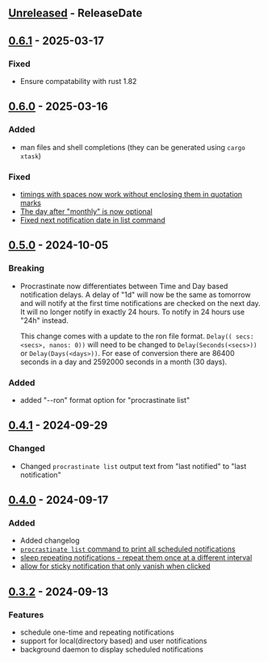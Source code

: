 <!-- next-header -->

## [Unreleased] - ReleaseDate

## [0.6.1] - 2025-03-17

### Fixed

- Ensure compatability with rust 1.82

## [0.6.0] - 2025-03-16

### Added

- man files and shell completions (they can be generated using `cargo xtask`)

### Fixed

- [timings with spaces now work without enclosing them in quotation marks](https://github.com/Wasabi375/procrastinate/issues/11)
- [The day after "monthly" is now optional](https://github.com/Wasabi375/procrastinate/issues/12)
- [Fixed next notification date in list command](https://github.com/Wasabi375/procrastinate/issues/13)

## [0.5.0] - 2024-10-05

### Breaking

- Procrastinate now differentiates between Time and Day based notification delays.
    A delay of "1d" will now be the same as tomorrow and will notify at the first
    time notifications are checked on the next day. It will no longer notify in 
    exactly 24 hours. 
    To notify in 24 hours use "24h" instead.

    This change comes with a update to the ron file format.
    `Delay(( secs: <secs>, nanos: 0))` will need to be changed to `Delay(Seconds(<secs>))`
    or `Delay(Days(<days>))`.
    For ease of conversion there are 86400 seconds in a day and 2592000 seconds in
    a month (30 days).

### Added

- added "--ron" format option for "procrastinate list"

## [0.4.1] - 2024-09-29

### Changed

- Changed `procrastinate list` output text from "last notified" to "last notification"

## [0.4.0] - 2024-09-17

### Added

- Added changelog
- [`procrastinate list` command to print all scheduled notifications](https://github.com/Wasabi375/procrastinate/issues/2)
- [sleep repeating notifications - repeat them once at a different interval](https://github.com/Wasabi375/procrastinate/issues/6)
- [allow for sticky notification that only vanish when clicked](https://github.com/Wasabi375/procrastinate/issues/3)


## [0.3.2] - 2024-09-13

### Features
- schedule one-time and repeating notifications
- support for local(directory based) and user notifications
- background daemon to display scheduled notifications

<!-- next-url -->
[Unreleased]: https://github.com/wasabi375/procrastinate/compare/v0.6.1...HEAD
[0.6.1]: https://github.com/wasabi375/procrastinate/compare/v0.6.0...v0.6.1
[0.6.0]: https://github.com/wasabi375/procrastinate/compare/v0.5.0...v0.6.0
[0.5.0]: https://github.com/wasabi375/procrastinate/compare/v0.4.1...v0.5.0
[0.4.1]: https://github.com/wasabi375/procrastinate/compare/v0.4.0...v0.4.1
[0.4.0]: https://github.com/wasabi375/procrastinate/compare/0.3.2...v0.4.0
[0.3.2]: https://github.com/wasabi375/procrastinate/compare/cd38477e3a142789371bf512c0fe2fb524e97c80...0.3.2
